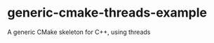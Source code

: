 generic-cmake-threads-example
=====================

A generic CMake skeleton for C++, using threads
